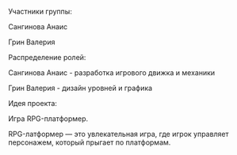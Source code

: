 Участники группы:


Сангинова Анаис

Грин Валерия

Распределение ролей:


Сангинова Анаис - разработка игрового движка и механики

Грин Валерия - дизайн уровней и графика

Идея проекта:


Игра RPG-платформер.

RPG-латформер — это увлекательная игра, где игрок управляет персонажем, который прыгает по платформам.

